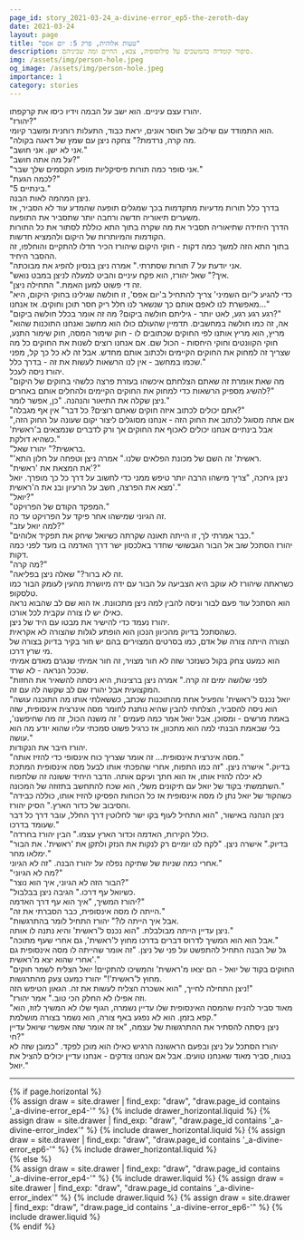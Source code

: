 ```yaml
---
page_id: story_2021-03-24_a-divine-error_ep5-the-zeroth-day
date: 2021-03-24
layout: page
title: "טעות אלוהית, פרק 5: יום אפס"
description: סיפור קומדיה בהמשכים על פילוסופיה, צבא, החיים ומה שביניהם.
img: /assets/img/person-hole.jpeg
og_image: /assets/img/person-hole.jpeg
importance: 1
category: stories
---
```


יהורז עצם עיניים. הוא ישב על הבמה וידיו כיסו את קרקפתו.  
"יהורז?"  
הוא התמודד עם שילוב של חוסר אונים, יראת כבוד, התעלות רוחנית ומשבר קיומי.  
"מה קרה, נרדמת?" צחקה ניצן עם שמץ של דאגה בקולה.  
"אני לא ישן. אני חושב."  
"על מה אתה חושב?"  
"אני סופר כמה תורות פיסיקליות מופע הקסמים שלך שבר."  
"לכמה הגעת?"  
"5 בינתיים."  
ניצן המהמה לאות הבנה.  
בדרך כלל תורות מדעיות מתקדמות בכך שמגלים תופעה שהמדע עוד לא הסביר, אז משערים תיאוריה חדשה ורחבה יותר שתסביר את התופעה.  
הדרך היחידה שתיאוריה תסביר את מה שקרה בתוך התא כוללת לסתור את כל התורות הקודמות והמיותרות של היקום ולהמציא חדשות.  
בתוך התא הזה למשך כמה דקות - חוקי היקום שיהורז הכיר חדלו להתקיים והוחלפו, זה ההסבר היחיד.  
"אני יודעת על 7 תורות שסתרתי." אמרה ניצן בנסיון להפיג את מבוכתה.  
"איך?" שאל יהורז, הוא פקח עיניים והביט למעלה לניצן במבט נואש.  
"זה די פשוט למען האמת." התחילה ניצן.  
"כדי להגיע ל'יום השמיני' צריך להתחיל ב'יום אפס', זו חולשה שגילינו בחוקי היקום, היא מאפשרת לנו לאפם אותם כך שנשאר לנו חלל ריק חסר תוכן וחוקים. אז אנחנו..."  
"רגע רגע רגע, לאט יותר - גיליתם חולשה ביקום? מה זה אומר בכלל חולשה ביקום?"  
"אה, זה כמו חולשה במחשבים. תדמיין שהעולם כולו הוא מחשב ואנחנו התוכנות שהוא מריץ, הוא מריץ אותנו לפי החוקים שכתובים לו - חוק שימור המסה, חוק שימור התנע, חוקי הקוונטים וחוקי היחסות - הכול שם. אם אנחנו רוצים לשנות את החוקים כל מה שצריך זה למחוק את החוקים הקיימים ולכתוב אותם מחדש. אבל זה לא כל כך קל, מפני שכמו במחשב - אין לנו הרשאות לעשות את זה - בדרך כלל."  
יהורז ניסה לעכל.  
"מה שאת אומרת זה שאתם הצלחתם איכשהו בעזרת פרצה כלשהי בחוקים של היקום להשיג מספיק הרשאות כדי למחוק את החוקים הקיימים ולהחלים אותם באחרים?"  
ניצן שקלה את התיאור והנהנה. "כן, אפשר לומר."  
"אתם יכולים לכתוב איזה חוקים שאתם רוצים? כל דבר" אין אף מגבלה?"  
"אם אתה מסוגל לכתוב את החוק הזה - אנחנו מסוגלים ליצור יקום שעונה על החוק הזה, אבל בינתיים אנחנו יכולים לאכוף את החוקים אך ורק לדברים שנמצאים ב'ראשית' כשהיא דולקת."  
"בראשית?" יהורז שאל.  
"'ראשית' זה השם של מכונת הפלאים שלנו." אמרה ניצן וטפחה על חלון התא.  
"את המצאת את 'ראשית'?"  
ניצן גיחכה, "צריך מישהו הרבה יותר טיפש ממני כדי לחשוב על דרך כל כך מופרך. יואל מצא את הפרצה, חשב על הרעיון ובנ את ה'ראשית'."  
"יואל?"  
"המפקד הקודם של הפרויקט."  
זה הגיוני שמישהו אחר פיקד על הפרויקט עד כה.  
"למה יואל עזב?"  
"כבר אמרתי לך, זו הייתה תאונה שקרתה כשיואל שיחק את תפקיד אלוהים."  
יהורז הסתכל שוב אל הבור הגבשושי שחדר באלכסון ישר דרך האדמה בו מעד לפני כמה דקות.  
"מה קרה?"  
"זה לא ברור?" שאלה ניצן בפליאה.  
כשראתה שיהורז לא עוקב היא הצביעה על הבור עם ידה מיושרת מהעין לעומק הבור כמו טלסקופ.  
הוא הסתכל עוד פעם לבור וניסה להבין למה ניצן מתכוונת. אז הוא שם לב שהבוא נראה כאילו יש לו צורה עקבית לכל אורכו.  
יהורז נעמד כדי להישיר את מבטו עם היד של ניצן.  
כשהסתכל בדיוק מהכיוון הנכון הוא הופתע לגלות שהצורה לא אקראית.  
הצורה הייתה צורה של אדם, כמו בסרטים המצוירים בהם יש חור בקיר בדיוק בצורה של מי שרץ דרכו.  
הוא כמעט צחק בקול כשנזכר שזה לא חור מצויר, זה חור אמיתי שנגרם מאדם אמיתי שככל הנראה - לא שרד.  
"לפני שלושה ימים זה קרה." אמרה ניצן ברצינות, היא ניסתה להשאיר את החזות המקצועית אבל יהורז שם לב שקשה לה עם זה.  
"יואל נכנס ל'ראשית' והפעיל אחת מהתוכנות שכתב, כששאלתי אותו מה התוכנה עושה הוא ניסה להסביר, הצלחתי להבין שהיא נותנת לחומר מסה אינרצית אינסופית, שזה באמת מרשים - ומסוכן. אבל יואל אמר כמה פעמים ' זה משנה הכול, זה מה שחיפשנו', בלי שבאמת הבנתי למה הוא מתכוון, אז כרגיל פשוט סמכתי עליו שהוא יודע מה הוא עושה."  
יהורז חיבר את הנקודות.  
"מסה אינרצית אינסופית... זה אומר שצריך כוח אינסופי כדי להזיז אותה."  
בדיוק." אישרה ניצן. "זה כמו התפוח, אחרי שהפכתי אותו לבעל מסה אינסופית המתכת לא יכלה להזיז אותו, אז הוא חתך ועיקם אותה. הדבר היחיד ששונה זה שלתפוח השתמשתי בקוד של יואל עם תיקונים משלי, הוא שכח להתחשב בתזוזה של המכונה."  
"כשהקוד של יואל נתן לו מסה אינסופית אז כל הכוחות הפסיקו להזיז אותו, כוללה כבידה והסיבוב של כדור הארץ." הסיק יהורז.  
ניצן הנהנה באישור, "הוא התחיל לעוף בקו ישר לחלוטין דרך החלל, עובר דרך כל דבר שעומד בדרכו."  
"כולל הקירות, האדמה וכדור הארץ עצמו." הבין יהורז בחרדה.  
"בדיוק." אישרה ניצן. "לקח לנו יומיים רק לנקות את הנזק ולתקן את 'ראשית'. את הבור ימלאו מחר."  
אחרי כמה שניות של שתיקה נפלה על יהורז הבנה. "זה לא הגיוני."  
"מה לא הגיוני?"  
"הבור הזה לא הגיוני, איך הוא נוצר?"  
"כשיואל עף דרכו." הגיבה ניצן בבלבול.  
יהורז המשיך, "איך הוא עף דרך האדמה?"  
"הייתה לו מסה אינסופית, כבר הסברתי את זה."  
"אבל איך הייתה לו?" יהורז התחיל לומר בהתרגשות.  
ניצן עדיין הייתה מבולבלת. "הוא נכנס ל'ראשית' והיא נתנה לו אותה."  
"אבל הוא הוא המשיך לדרוס דברים בדרכו מחוץ ל'ראשית', גם אחרי שעף מתוכה."  
גל של הבנה התחיל להתפשט על פני של ניצן. "זה אומר שהייתה לו מסה אינסופית גם אחרי שהוא יצא מ'ראשית'."  
"החוקים בקוד של יואל - הם יצאו מ'ראשית' והמשיכו להתקיים! יואל הצליח לשמר חוקים מחוץ ל'ראשית'!" יהורז כמעט צעק מהתרגשות.  
ניצן התחילה לחייך, "הוא אשכרה הצליח לעשות את זה. הגאון הטיפש הזה!"  
"וזה אפילו לא החלק הכי טוב." אמר יהורז.  
"מאוד סביר להניח שהמסה האינסופית שלו עדיין נשמרה, הגוף שלו לא המשיך לזוז, הוא קפא בזמן. הוא לא נפגע באף צורה, הוא נשמר בצורה מושלמת."  
ניצן ניסתה להסתיר את ההתרגשות של עצמה, "אז זה אומר שזה אפשרי שיואל עדיין חי?"  
יהורז הסתכל על ניצן ובפעם הראשונה הרגיש כאילו הוא מוכן לפקד. "כמובן שזה לא בטוח, סביר מאוד שאנחנו טועים. אבל אם אנחנו צודקים - אנחנו עדיין יכולים להציל את יואל."

---

<!-- pages/drawer.md -->
<div class="drawer">
<!-- Generate cards for each draw -->
{% if page.horizontal %}
    <div class="container">
    <div class="row row-cols-1 row-cols-md-2">
        {% assign draw = site.drawer | find_exp: "draw", "draw.page_id contains '_a-divine-error_ep4-'" %}
        {% include drawer_horizontal.liquid %}
        {% assign draw = site.drawer | find_exp: "draw", "draw.page_id contains '_a-divine-error_index'" %}
        {% include drawer_horizontal.liquid %}
        {% assign draw = site.drawer | find_exp: "draw", "draw.page_id contains '_a-divine-error_ep6-'" %}
        {% include drawer_horizontal.liquid %}
    </div>
    </div>
{% else %}
    <div class="row row-cols-1 row-cols-md-3">
        {% assign draw = site.drawer | find_exp: "draw", "draw.page_id contains '_a-divine-error_ep4-'" %}
        {% include drawer.liquid %}
        {% assign draw = site.drawer | find_exp: "draw", "draw.page_id contains '_a-divine-error_index'" %}
        {% include drawer.liquid %}
        {% assign draw = site.drawer | find_exp: "draw", "draw.page_id contains '_a-divine-error_ep6-'" %}
        {% include drawer.liquid %}
    </div>
{% endif %}
</div>
